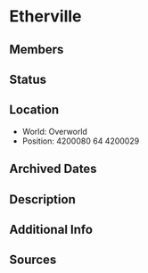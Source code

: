 # Etherville

## Members

## Status

## Location
- World: Overworld
- Position: 4200080 64 4200029

## Archived Dates

## Description

## Additional Info

## Sources
